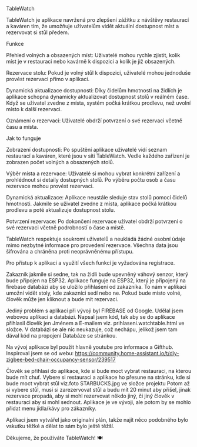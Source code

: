 TableWatch

TableWatch je aplikace navržená pro zlepšení zážitku z návštěvy restaurací a kaváren tím, že umožňuje uživatelům vidět aktuální dostupnost míst a rezervovat si stůl předem.

Funkce

Přehled volných a obsazených míst: Uživatelé mohou rychle zjistit, kolik míst je v restauraci nebo kavárně k dispozici a kolik je již obsazených.

Rezervace stolu: Pokud je volný stůl k dispozici, uživatelé mohou jednoduše provést rezervaci přímo v aplikaci.

Dynamická aktualizace dostupnosti: Díky čidelům hmotnosti na židlích je aplikace schopna dynamicky aktualizovat dostupnost stolů v reálném čase. Když se uživatel zvedne z místa, systém počká krátkou prodlevu, než uvolní místo k další rezervaci.

Oznámení o rezervaci: Uživatelé obdrží potvrzení o své rezervaci včetně času a místa.

Jak to funguje

Zobrazení dostupnosti: Po spuštění aplikace uživatelé vidí seznam restaurací a kaváren, které jsou v síti TableWatch. Vedle každého zařízení je zobrazen počet volných a obsazených stolů.

Výběr místa a rezervace: Uživatelé si mohou vybrat konkrétní zařízení a prohlédnout si detaily dostupných stolů. Po výběru počtu osob a času rezervace mohou provést rezervaci.

Dynamická aktualizace: Aplikace neustále sleduje stav stolů pomocí čidelů hmotnosti. Jakmile se uživatel zvedne z místa, aplikace počká krátkou prodlevu a poté aktualizuje dostupnost stolu.

Potvrzení rezervace: Po dokončení rezervace uživatel obdrží potvrzení o své rezervaci včetně podrobností o čase a místě.

TableWatch respektuje soukromí uživatelů a neukládá žádné osobní údaje mimo nezbytné informace pro provedení rezervace. Všechna data jsou šifrována a chráněna proti neoprávněnému přístupu.

Pro přístup k aplikaci a využití všech funkcí je vyžadována registrace.

Zakazník jakmile si sedne, tak na židli bude upevněný váhový senzor, který bude připojen na ESP32.
Aplikace funguje na ESP32, který je připojený na firebase databázi aby se uložilo přihlašení od zakazníka.
To nám v aplikaci umožní vidět stoly, kde zakazníci sedí nebo ne.
Pokud bude místo volné, člověk může jen kliknout a bude mít rezervaci.

Jediný problém s aplikací při vývoji byl FIREBASE od Google.
Udělal jsem webovou aplikaci a databázi.
Napsal jsem kód, tak aby se do aplikace přihlasil člověk jen Jménem a E-mailem viz. prihlaseni.watchtable.html ve složce.
V databázi se ale nic neukazuje, což nechápu, jelikož jsem tam dával kód na propojení Databáze se stránkou.

Na vývoj aplikace byl použit hlavně youtube pro informace a Gifthub.
Inspiroval jsem se od webu: https://community.home-assistant.io/t/diy-zigbee-bed-chair-occupancy-sensor/239517

Člověk se přihlasí do aplikace, kde si bude moct vybrat restauraci, na kterou bude mít chuť.
Vybere si restauraci a aplikace ho přesune na stránku, kde si bude moct vybrat stůl viz.foto STARBUCKS.jpg ve složce projektu
Potom až si vybere stůl, musí si zarezervovat stůl a budu mít 20 minut aby přišel, jinak rezervace propadá, aby si mohl rezervovat někdo jiný, či jiný člověk v restauraci aby si mohl sednout.
Aplikace je ve vývoji, ale potom by se mohlo přidat menu jídla/kávy pro zákazníky.

Aplikaci jsem vytvářel jako originalní plán, takže najít něco podobného bylo vskutku těžké a dělat to sám bylo ještě těžší.




Děkujeme, že používáte TableWatch! 🍽️
